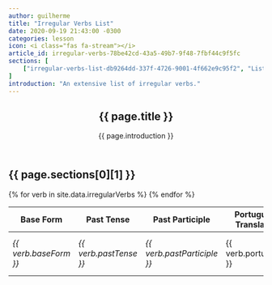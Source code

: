 ```yaml
---
author: guilherme
title: "Irregular Verbs List"
date: 2020-09-19 21:43:00 -0300
categories: lesson
icon: <i class="fas fa-stream"></i>
article_id: irregular-verbs-78be42cd-43a5-49b7-9f48-7fbf44c9f5fc
sections: [
    ["irregular-verbs-list-db9264dd-337f-4726-9001-4f662e9c95f2", "List"]
]
introduction: "An extensive list of irregular verbs."
---
```

<article class="docs-article" id="{{ page.article_id }}">
    <header class="docs-header">
        <h1 class="docs-heading">{{ page.title }}</h1>
        <section class="docs-intro">
            <p>{{ page.introduction }}</p>
        </section>
    </header>
    <section class="docs-section" id="{{ page.sections[0][0] }}">
        <h2 class="section-heading">{{ page.sections[0][1] }}</h2>
        <table class="table table-striped">
            <colgroup>
                <col class="col-md-2">
                <col class="col-md-2">
                <col class="col-md-3">
                <col class="col-md-5">
                <col class="col-md-2">
            </colgroup>
            <thead>
                <tr lang="en">
                    <th class="text-nowrap ">Base Form</th>
                    <th class="text-nowrap">Past Tense</th>
                    <th class="text-nowrap">Past Participle</th>
                    <th class="text-nowrap">Portuguese Translation</th>
                    <th class="text-nowrap">Multiple Meaning</th>
                </tr>
            </thead>
            {% for verb in site.data.irregularVerbs %}
            <tr>
                <td><em>{{ verb.baseForm }}</em></td>
                <td><em>{{ verb.pastTense }}</em></td>
                <td><em>{{ verb.pastParticiple }}</em></td>
                <td>{{ verb.portuguese }}</td>
                <td class="text-center">{% if verb.multipleMeaning %}<span class="badge badge-danger">Yes</span>{% else %}&nbsp;{% endif %}</td>
            </tr>
            {% endfor %}
        </table>
    </section>
</article>
